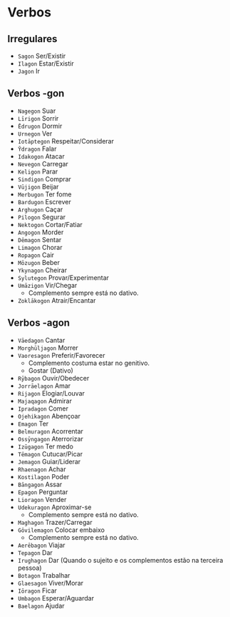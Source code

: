 # Verbos

## Irregulares

-   `Sagon` Ser/Existir
-   `Ilagon` Estar/Existir
-   `Jagon` Ir

## Verbos -gon

-   `Nagegon` Suar
-   `Līrigon` Sorrir
-   `Ēdrugon` Dormir
-   `Urnegon` Ver
-   `Iotāptegon` Respeitar/Considerar
-   `Ȳdragon` Falar
-   `Idakogon` Atacar
-   `Nevegon` Carregar
-   `Keligon` Parar
-   `Sindigon` Comprar
-   `Vūjigon` Beijar
-   `Merbugon` Ter fome
-   `Bardugon` Escrever
-   `Arghugon` Caçar
-   `Pilogon` Segurar
-   `Nektogon` Cortar/Fatiar
-   `Angogon` Morder
-   `Dēmagon` Sentar
-   `Limagon` Chorar
-   `Ropagon` Cair
-   `Mōzugon` Beber
-   `Ykynagon` Cheirar
-   `Sylutegon` Provar/Experimentar
-   `Umāzigon` Vir/Chegar
    -   Complemento sempre está no dativo.
-   `Zoklākogon` Atrair/Encantar

## Verbos -agon

-   `Vāedagon` Cantar
-   `Morghūljagon` Morrer
-   `Vaoresagon` Preferir/Favorecer
    -   Complemento costuma estar no genitivo.
    -   Gostar (Dativo)
-   `Rȳbagon` Ouvir/Obedecer
-   `Jorrāelagon` Amar
-   `Rijagon` Elogiar/Louvar
-   `Majaqagon` Admirar
-   `Ipradagon` Comer
-   `Ojehikagon` Abençoar
-   `Emagon` Ter
-   `Belmuragon` Acorrentar
-   `Ossȳngagon` Aterrorizar
-   `Izūgagon` Ter medo
-   `Tēmagon` Cutucar/Picar
-   `Jemagon` Guiar/Liderar
-   `Rhaenagon` Achar
-   `Kostilagon` Poder
-   `Bāngagon` Assar
-   `Epagon` Perguntar
-   `Lioragon` Vender
-   `Udekuragon` Aproximar-se
    -   Complemento sempre está no dativo.
-   `Maghagon` Trazer/Carregar
-   `Gōvilemagon` Colocar embaixo
    -   Complemento sempre está no dativo.
-   `Aerēbagon` Viajar
-   `Tepagon` Dar
-   `Irughagon` Dar (Quando o sujeito e os complementos estão na terceira pessoa)
-   `Botagon` Trabalhar
-   `Glaesagon` Viver/Morar
-   `Iōragon` Ficar
-   `Umbagon` Esperar/Aguardar
-   `Baelagon` Ajudar
